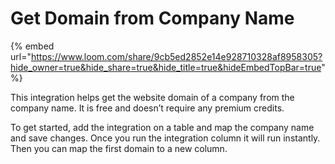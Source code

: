 # Get Domain from Company Name

{% embed url="https://www.loom.com/share/9cb5ed2852e14e928710328af8958305?hide_owner=true&hide_share=true&hide_title=true&hideEmbedTopBar=true" %}

This integration helps get the website domain of a company from the company name. It is free and doesn’t require any premium credits.&#x20;

To get started, add the integration on a table and map the company name and save changes. Once you run the integration column it will run instantly. Then you can map the first domain to a new column.&#x20;
